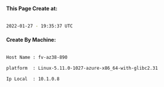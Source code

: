 
   
#### This Page Create at:

```bash

2022-01-27 - 19:35:37 UTC

```

#### Create By Machine:

```bash

Host Name : fv-az38-890

platform  : Linux-5.11.0-1027-azure-x86_64-with-glibc2.31

Ip Local  : 10.1.0.8

```

